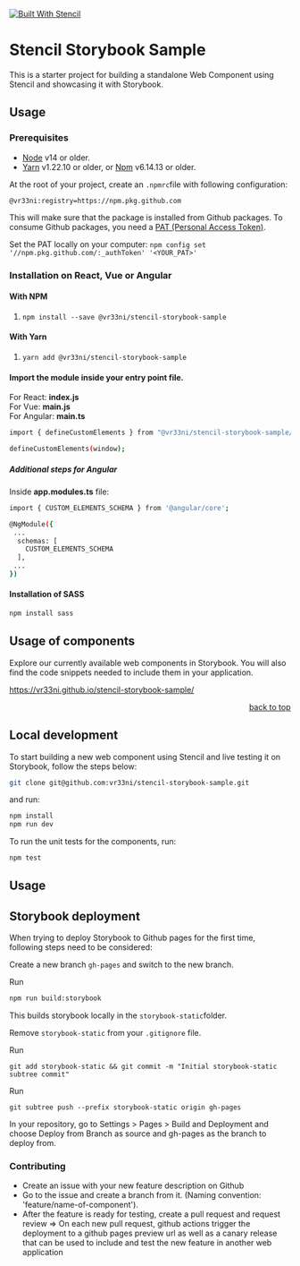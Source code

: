 [![Built With Stencil](https://img.shields.io/badge/-Built%20With%20Stencil-16161d.svg?logo=data%3Aimage%2Fsvg%2Bxml%3Bbase64%2CPD94bWwgdmVyc2lvbj0iMS4wIiBlbmNvZGluZz0idXRmLTgiPz4KPCEtLSBHZW5lcmF0b3I6IEFkb2JlIElsbHVzdHJhdG9yIDE5LjIuMSwgU1ZHIEV4cG9ydCBQbHVnLUluIC4gU1ZHIFZlcnNpb246IDYuMDAgQnVpbGQgMCkgIC0tPgo8c3ZnIHZlcnNpb249IjEuMSIgaWQ9IkxheWVyXzEiIHhtbG5zPSJodHRwOi8vd3d3LnczLm9yZy8yMDAwL3N2ZyIgeG1sbnM6eGxpbms9Imh0dHA6Ly93d3cudzMub3JnLzE5OTkveGxpbmsiIHg9IjBweCIgeT0iMHB4IgoJIHZpZXdCb3g9IjAgMCA1MTIgNTEyIiBzdHlsZT0iZW5hYmxlLWJhY2tncm91bmQ6bmV3IDAgMCA1MTIgNTEyOyIgeG1sOnNwYWNlPSJwcmVzZXJ2ZSI%2BCjxzdHlsZSB0eXBlPSJ0ZXh0L2NzcyI%2BCgkuc3Qwe2ZpbGw6I0ZGRkZGRjt9Cjwvc3R5bGU%2BCjxwYXRoIGNsYXNzPSJzdDAiIGQ9Ik00MjQuNywzNzMuOWMwLDM3LjYtNTUuMSw2OC42LTkyLjcsNjguNkgxODAuNGMtMzcuOSwwLTkyLjctMzAuNy05Mi43LTY4LjZ2LTMuNmgzMzYuOVYzNzMuOXoiLz4KPHBhdGggY2xhc3M9InN0MCIgZD0iTTQyNC43LDI5Mi4xSDE4MC40Yy0zNy42LDAtOTIuNy0zMS05Mi43LTY4LjZ2LTMuNkgzMzJjMzcuNiwwLDkyLjcsMzEsOTIuNyw2OC42VjI5Mi4xeiIvPgo8cGF0aCBjbGFzcz0ic3QwIiBkPSJNNDI0LjcsMTQxLjdIODcuN3YtMy42YzAtMzcuNiw1NC44LTY4LjYsOTIuNy02OC42SDMzMmMzNy45LDAsOTIuNywzMC43LDkyLjcsNjguNlYxNDEuN3oiLz4KPC9zdmc%2BCg%3D%3D&colorA=16161d&style=flat-square)](https://stenciljs.com)

# Stencil Storybook Sample
This is a starter project for building a standalone Web Component using Stencil and showcasing it with Storybook.


## Usage

### Prerequisites

- [Node](https://nodejs.org/en/) v14 or older.
- [Yarn](https://classic.yarnpkg.com/en/) v1.22.10 or older, or [Npm](https://www.npmjs.com/) v6.14.13 or older.

At the root of your project, create an ```.npmrc```file with following configuration:

```@vr33ni:registry=https://npm.pkg.github.com```

This will make sure that the package is installed from Github packages. To consume Github packages, you need a [PAT (Personal Access Token)](https://docs.github.com/en/authentication/keeping-your-account-and-data-secure/creating-a-personal-access-token).

Set the PAT locally on your computer: ```npm config set '//npm.pkg.github.com/:_authToken' '<YOUR_PAT>'```

### Installation on React, Vue or Angular

#### With NPM

1. ```npm install --save @vr33ni/stencil-storybook-sample```

#### With Yarn

1. ```yarn add @vr33ni/stencil-storybook-sample```

#### Import the module inside your entry point file.

For React: <b>index.js</b> <br />
For Vue: <b>main.js</b> <br />
For Angular: <b>main.ts</b>

```bash
import { defineCustomElements } from "@vr33ni/stencil-storybook-sample/loader";

defineCustomElements(window);
```

##### Additional steps for Angular

Inside <b>app.modules.ts</b> file:

```bash
import { CUSTOM_ELEMENTS_SCHEMA } from '@angular/core';

@NgModule({
 ...
  schemas: [
    CUSTOM_ELEMENTS_SCHEMA
  ],
 ...
})
```

#### Installation of SASS
<!-- For React projects only, run:  -->
```bash
npm install sass
```

## Usage of components

Explore our currently available web components in Storybook. You will also find the code snippets needed to include them in your application.

https://vr33ni.github.io/stencil-storybook-sample/


<p align="right"><a href="#tableContent">back to top</a></p>


## Local development

To start building a new web component using Stencil and live testing it on Storybook, follow the steps below:

```bash
git clone git@github.com:vr33ni/stencil-storybook-sample.git
```

and run:

```bash
npm install
npm run dev
```

To run the unit tests for the components, run:

```bash
npm test
```

## Usage


## Storybook deployment

When trying to deploy Storybook to Github pages for the first time, following steps need to be considered:

Create a new branch ```gh-pages``` and switch to the new branch.

Run

```bash
npm run build:storybook
```

This builds storybook locally in the ```storybook-static```folder.

Remove ```storybook-static``` from your ```.gitignore``` file.

Run

```git add storybook-static && git commit -m "Initial storybook-static subtree commit"```

Run

```git subtree push --prefix storybook-static origin gh-pages```

In your repository, go to Settings > Pages > Build and Deployment and choose Deploy from Branch as source and gh-pages as the branch to deploy from.


### Contributing

+ Create an issue with your new feature description on Github
+ Go to the issue and create a branch from it. (Naming convention: 'feature/name-of-component').
+ After the feature is ready for testing, create a pull request and request review => On each new pull request, github actions trigger the deployment to a github pages preview url as well as a canary release that can be used to include and test the new feature in another web application